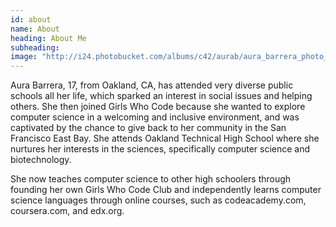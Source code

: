 ```yaml
---
id: about
name: About
heading: About Me
subheading: 
image: "http://i24.photobucket.com/albums/c42/aurab/aura_barrera_photo_zps2i6pf7tb.jpg"
---
```


Aura Barrera, 17, from Oakland, CA, has attended very diverse public schools all her life, which sparked an interest in social issues and helping others. She then joined Girls Who Code because she wanted to explore computer science in a welcoming and inclusive environment, and was captivated by the chance to give back to her community in the San Francisco East Bay. She attends Oakland Technical High School where she nurtures her interests in the sciences, specifically computer science and biotechnology.

She now teaches computer science to other high schoolers through founding her own Girls Who Code Club and independently learns computer science languages through online courses, such as codeacademy.com, coursera.com, and edx.org.

